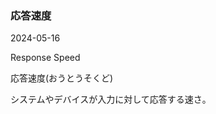 <article id="応答速度">

### 応答速度

<p class="st_update_header">2024-05-16</p>
<p class="st_name_header_en">Response Speed</p>
<p class="st_name_header_jp">応答速度(おうとうそくど)</p>
<div class="article_explanation">システムやデバイスが入力に対して応答する速さ。</div>
</article>
